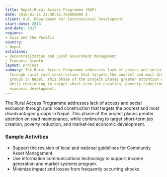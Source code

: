 ```yaml
---
title: Nepal—Rural Access Programme (RAP)
date: 2016-01-21 22:40:52.765000000 Z
client: U.K. Department for International Development
start-date: 2013
end-date: 2017
regions:
- Asia and the Pacific
country:
- Nepal
solutions:
- Decentralization and Local Government Management
- Economic Growth
layout: project
summary: The Rural Access Programme addresses lack of access and social exclusion
  through rural road construction that targets the poorest and most disadvantaged
  groups in Nepal. This phase of the project places greater attention on road maintenance,
  while continuing to target short-term job creation, poverty reduction, and market-led
  economic development.
---
```


The Rural Access Programme addresses lack of access and social exclusion through rural road construction that targets the poorest and most disadvantaged groups in Nepal. This phase of the project places greater attention on road maintenance, while continuing to target short-term job creation, poverty reduction, and market-led economic development.

###  Sample Activities                            

* Support the revision of local and national guidelines for Community Asset Management.
* Use information communications technology to support income generation and market systems program.
* Minimize impact and losses from frequently occurring shocks.
